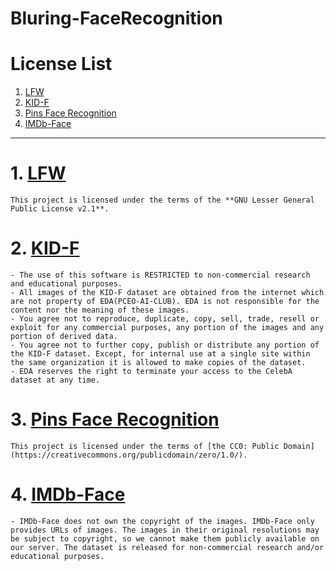 # Bluring-FaceRecognition

License List
============
1. [LFW](http://vis-www.cs.umass.edu/lfw)
2. [KID-F](https://www.kaggle.com/datasets/vkehfdl1/kidf-kpop-idol-dataset-female)
3. [Pins Face Recognition](https://www.kaggle.com/datasets/hereisburak/pins-face-recognition)
4. [IMDb-Face](https://github.com/fwang91/IMDb-Face)
---------------------------------------------------
# 1. [LFW](http://vis-www.cs.umass.edu/lfw)
    This project is licensed under the terms of the **GNU Lesser General Public License v2.1**.
# 2. [KID-F](https://www.kaggle.com/datasets/vkehfdl1/kidf-kpop-idol-dataset-female)
    - The use of this software is RESTRICTED to non-commercial research and educational purposes.
    - All images of the KID-F dataset are obtained from the internet which are not property of EDA(PCEO-AI-CLUB). EDA is not responsible for the content nor the meaning of these images.
    - You agree not to reproduce, duplicate, copy, sell, trade, resell or exploit for any commercial purposes, any portion of the images and any portion of derived data.
    - You agree not to further copy, publish or distribute any portion of the KID-F dataset. Except, for internal use at a single site within the same organization it is allowed to make copies of the dataset.
    - EDA reserves the right to terminate your access to the CelebA dataset at any time.
# 3. [Pins Face Recognition](https://www.kaggle.com/datasets/hereisburak/pins-face-recognition)
    This project is licensed under the terms of [the CC0: Public Domain](https://creativecommons.org/publicdomain/zero/1.0/).
# 4. [IMDb-Face](https://github.com/fwang91/IMDb-Face)
    - IMDb-Face does not own the copyright of the images. IMDb-Face only provides URLs of images. The images in their original resolutions may be subject to copyright, so we cannot make them publicly available on our server. The dataset is released for non-commercial research and/or educational purposes.
